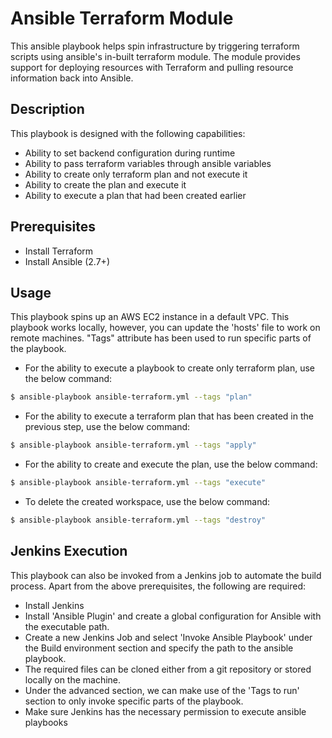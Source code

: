 # Ansible Terraform Module

This ansible playbook helps spin infrastructure by triggering terraform scripts using ansible's in-built terraform module. The module provides support for deploying resources with Terraform and pulling resource information back into Ansible.

## Description

This playbook is designed with the following capabilities:
* Ability to set backend configuration during runtime
* Ability to pass  terraform variables through ansible variables
* Ability to create only terraform plan and not execute it
* Ability to create the plan and execute it
* Ability to execute a plan that had been created earlier

## Prerequisites

* Install Terraform
* Install Ansible (2.7+)

## Usage

This playbook spins up an AWS EC2 instance in a default VPC. This playbook works locally, however, you can update the 'hosts' file to work on remote machines. "Tags" attribute has been used to run specific parts of the playbook.
 
* For the ability to execute a playbook to create only terraform plan, use the below command: 

```bash
$ ansible-playbook ansible-terraform.yml --tags "plan"
```
* For the ability to execute a terraform plan that has been created in the previous step, use the below command: 

```bash
$ ansible-playbook ansible-terraform.yml --tags "apply"
```

* For the ability to create and execute the plan, use the below command: 

```bash
$ ansible-playbook ansible-terraform.yml --tags "execute"
```

* To delete the created workspace, use the below command: 

```bash
$ ansible-playbook ansible-terraform.yml --tags "destroy"
```

## Jenkins Execution
This playbook can also be invoked from a Jenkins job to automate the build process. Apart from the above prerequisites, the following are required:

* Install Jenkins
* Install 'Ansible Plugin' and create a global configuration for Ansible with the executable path.
* Create a new Jenkins Job and select 'Invoke Ansible Playbook' under the Build environment section and specify the path to the ansible playbook.
* The required files can be cloned either from a git repository or stored locally on the machine.
* Under the advanced section, we can make use of the 'Tags to run' section to only invoke specific parts of the playbook.
* Make sure Jenkins has the necessary permission to execute ansible playbooks

